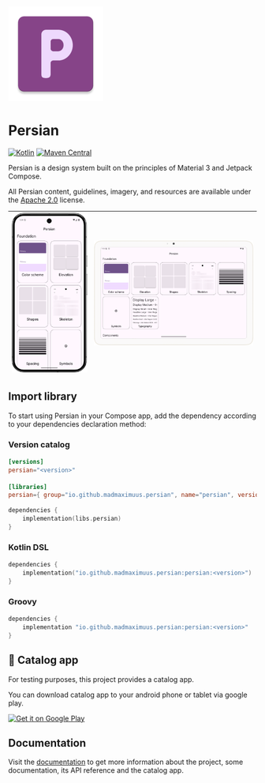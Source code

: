 <img alt="Library logo" src="img/app_logo_new.webp" height=192 />

# Persian
[![Kotlin](https://img.shields.io/badge/2.1.20-blue?logo=kotlin&logoColor=white&color=7F52FF)](http://kotlinlang.org)
[![Maven Central](https://maven-badges.sml.io/maven-central/io.github.madmaximuus.persian/persian/badge.svg)](https://central.sonatype.com/artifact/io.github.madmaximuus.persian/persian)

Persian is a design system built on the principles of Material 3 and Jetpack Compose.

All Persian content, guidelines, imagery, and resources are available under the [Apache 2.0](LICENSE) license.

| ![](/img/PhoneScreen.png) | ![](img/TabletScreen.png) |
|:-------------------------:|:-------------------------:|

## Import library
To start using Persian in your Compose app, add the dependency according to your dependencies declaration method:
### Version catalog
```toml
[versions]
persian="<version>"

[libraries]
persian={ group="io.github.madmaximuus.persian", name="persian", version.ref="persian" }
```
```kotlin
dependencies {
    implementation(libs.persian)
}
```
### Kotlin DSL
```kotlin
dependencies {
    implementation("io.github.madmaximuus.persian:persian:<version>")
}
```
### Groovy
```Groovy
dependencies {
    implementation "io.github.madmaximuus.persian:persian:<version>"
}
```
## 🤖 Catalog app

For testing purposes, this project provides a catalog app.

You can download catalog app to your android phone or tablet via google play.

<a href="https://play.google.com/store/apps/details?id=ru.rabbit.persian.appShowcase&utm_source=global_co&utm_medium=prtnr&utm_content=Mar2515&utm_campaign=PartBadge">
<img alt="Get it on Google Play" src="https://play.google.com/intl/en_us/badges/images/generic/en-play-badge.png" height=50px />
</a>

## Documentation

Visit the [documentation](/docs/overview.md) to get more information about the project, some documentation, its API reference and the catalog app. 
